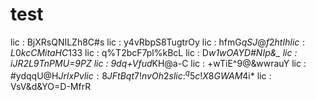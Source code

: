 # test

lic : BjXRsQNILZh8C#s
lic : y4vRbpS8TugtrOy
lic : hfmG$qSJ@f2htIh
lic : L0kcCMitaHC1$33
lic : q%T2bcF7pl%kBcL
lic : D*w1wOAYD#NIp&_
lic : iJR2L9TnPMU=9PZ
lic : 9dq+Vfud*KH@a-C
lic : +wTiE^9@&wwrauY
lic : #ydqqU@H$JrlxPv
lic : 8JFtBqt7!nvOh2s
lic : ^q5c!X8GWAM$4i*
lic : VsV&d&YO=D-MfrR
